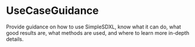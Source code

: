 # UseCaseGuidance
Provide guidance on how to use SimpleSDXL, know what it can do, what good results are, what methods are used, and where to learn more in-depth details.
